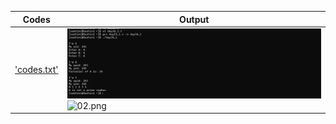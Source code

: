 | Codes | Output |
|-------|--------|
|['codes.txt'](./Codes/codes.txt)| ![01.png](./Output/01.png) ![02.png](./Output/02.png)|


